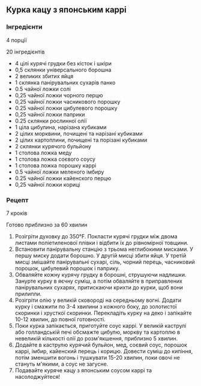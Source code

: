 ## Курка кацу з японським каррі

### Інгредієнти

4 порції

20 інгредієнтів

- 4 цілі курячі грудки без кісток і шкіри
- 0,5 склянки універсального борошна
- 2 великих збитих яйця
- 1 склянка панірувальних сухарів панко
- 0.5 чайної ложки солі
- 0,25 чайної ложки чорного перцю
- 0,25 чайної ложки часникового порошку
- 0.25 чайної ложки цибулевого порошку
- 0,25 чайної ложки паприки
- 0.25 склянки рослинної олії
- 1 ціла цибулина, нарізана кубиками
- 2 цілих морквини, почищені та нарізані кубиками
- 2 цілих картоплини, почищені та порізані кубиками
- 2 склянки курячого бульйону
- 1 столова ложка меду
- 1 столова ложка соєвого соусу
- 1 столова ложка порошку каррі
- 0.5 чайної ложки меленого імбиру
- 0.25 чайної ложки кайенского перцю
- 0,25 чайної ложки кориці

### Рецепт

7 кроків

Готово приблизно за 60 хвилин

1. Розігріти духовку до 350°F. Покласти курячі грудки між двома листами поліетиленової плівки і відбити їх до рівномірної товщини.
2. Встановити панірувальну станцію з трьома неглибокими мисками. У першу миску додати борошно. У другій мисці збити яйця. У третій мисці змішайте панірувальні сухарі, сіль, чорний перець, часниковий порошок, цибулевий порошок і паприку.
3. Обваляйте кожну курячу грудку в борошні, струшуючи надлишки. Занурте курку в яєчну суміш, а потім обваляйте в приправлених панірувальних сухарях, притискаючи крихти до курки, щоб вони прилипли.
4. Розігріти олію у великій сковороді на середньому вогні. Додати курку і смажити по 3-4 хвилини з кожного боку, до золотистої скоринки і хрусткої скоринки. Перекладіть курку на деко і запікайте 10-12 хвилин, до повної готовності.
5. Поки курка запікається, приготуйте соус каррі. У великій каструлі або голландській печі обсмажте цибулю, моркву та картоплю в невеликій кількості олії до розм'якшення, приблизно 5 хвилин.
6. Додайте в каструлю курячий бульйон, мед, соєвий соус, порошок каррі, імбир, кайенский перець і корицю. Довести суміш до кипіння, потім зменшити вогонь і тушкувати 15-20 хвилин, поки овочі не стануть м'якими, а соус не загусне.
7. Подавайте куряче кацу з японським соусом каррі та насолоджуйтеся!
